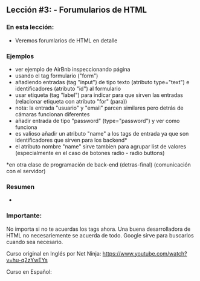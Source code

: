 ## Lección #3: - Forumularios de HTML

### En esta lección:

* Veremos forumlarios de HTML en detalle

### Ejemplos
* ver ejemplo de AirBnb inspeccionando página
* usando el tag formulario ("form")
* añadiendo entradas (tag "input") de tipo texto (atributo type="text") e identificadores (atributo "id") al formulario 
* usar etiqueta (tag "label") para indicar para que sirven las entradas (relacionar etiqueta con atributo "for" (para))
* nota: la entrada "usuario" y "email" parcen similares pero detrás de cámaras funcionan diferentes
* añadir entrada de tipo "password" (type="password") y ver como funciona
* es valioso añadir un atributo "name" a los tags de entrada ya que son identificadores que sirven para los backend*
* el atributo nombre "name" sirve tambien para agrupar list de valores (especialmente en el caso de botones radio - radio buttons)

*en otra clase de programación de back-end (detras-final) (comunicación con el servidor)

### Resumen
*




### Importante:
No importa si no te acuerdas los tags ahora.  Una buena desarrolladora de HTML no necesariemente se acuerda de todo.  Google sirve para buscarlos cuando sea necesario.

Curso original en Inglés por Net Ninja:  https://www.youtube.com/watch?v=hu-q2zYwEYs

Curso en Español: 
